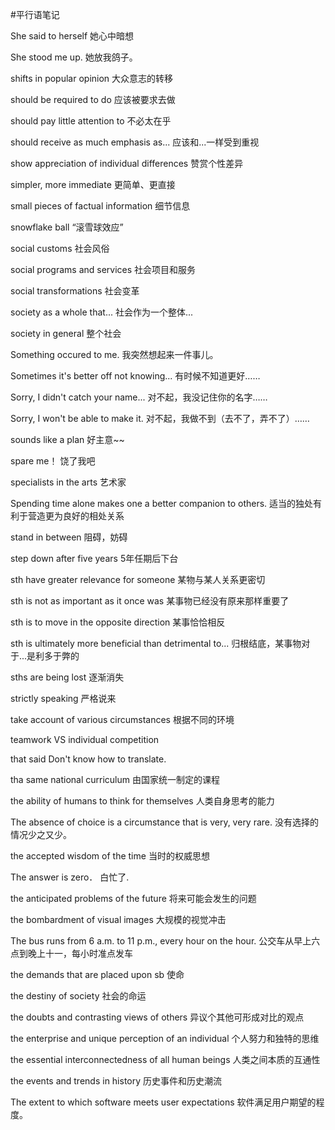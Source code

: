 #平行语笔记

She said to herself	她心中暗想

She stood me up.	她放我鸽子。

shifts in popular opinion	大众意志的转移

should be required to do	应该被要求去做

should pay little attention to	不必太在乎

should receive as much emphasis as...	应该和...一样受到重视

show appreciation of individual differences	赞赏个性差异

simpler, more immediate	更简单、更直接

small pieces of factual information	细节信息

snowflake ball	“滚雪球效应”

social customs	社会风俗

social programs and services	社会项目和服务

social transformations	社会变革

society as a whole that...	社会作为一个整体...

society in general	整个社会

Something occured to me.	我突然想起来一件事儿。

Sometimes it's better off not knowing...	有时候不知道更好……

Sorry, I didn't catch your name...	对不起，我没记住你的名字……

Sorry, I won't be able to make it.	对不起，我做不到（去不了，弄不了）……

sounds like a plan	好主意~~

spare me！	饶了我吧

specialists in the arts	艺术家

Spending time alone makes one a better companion to others.	适当的独处有利于营造更为良好的相处关系

stand in between	阻碍，妨碍

step down after five years	5年任期后下台

sth have greater relevance for someone	某物与某人关系更密切

sth is not as important as it once was	某事物已经没有原来那样重要了

sth is to move in the opposite direction	某事恰恰相反

sth is ultimately more beneficial than detrimental to...	归根结底，某事物对于...是利多于弊的

sths are being lost	逐渐消失

strictly speaking	严格说来

take account of various circumstances	根据不同的环境

teamwork VS individual competition	

that said	Don't know how to translate.

tha same national curriculum	由国家统一制定的课程

the ability of humans to think for themselves	人类自身思考的能力

The absence of choice is a circumstance that is very, very rare.	没有选择的情况少之又少。

the accepted wisdom of the time	当时的权威思想

The answer is zero．	白忙了.

the anticipated problems of the future	将来可能会发生的问题

the bombardment of visual images	大规模的视觉冲击

The bus runs from 6 a.m. to 11 p.m., every hour on the hour.	公交车从早上六点到晚上十一，每小时准点发车

the demands that are placed upon sb	使命

the destiny of society	社会的命运

the doubts and contrasting views of others	异议个其他可形成对比的观点

the enterprise and unique perception of an individual	个人努力和独特的思维

the essential interconnectedness of all human beings	人类之间本质的互通性

the events and trends in history	历史事件和历史潮流

The extent to which software meets user expectations	软件满足用户期望的程度。

